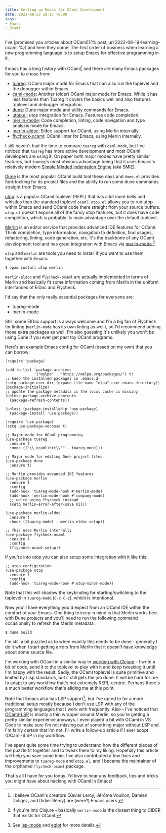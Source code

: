 ```yaml
---
title: Setting up Emacs for OCaml Development
date: 2022-08-23 10:17 +0300
tags:
- Emacs
- OCaml
---
```


I've [promised you articles about OCaml]({% post_url 2022-08-19-learning-ocaml %}) and here they come! The first order of business when learning a new programming language is to setup Emacs for effective programming in it.

Emacs has a long history with OCaml[^1] and there are many Emacs packages for you to chose from:

* [tuareg](https://github.com/ocaml/tuareg):
OCaml major mode for Emacs that can also run the toplevel and the debugger within Emacs.
* [caml-mode](https://github.com/ocaml/caml-mode):
Another (older) OCaml major mode for Emacs. While it has less features than Tuareg it covers the basics well and also features toplevel and debugger integration.
* [dune](https://github.com/ocaml/dune/blob/main/editor-integration/emacs/dune.el): Dune major mode and utility commands for Emacs.
* [utop.el](https://github.com/ocaml-community/utop#integration-with-emacs): utop integration for Emacs. Features code completion.
* [merlin-mode](https://ocaml.github.io/merlin/editor/emacs/): Code completion, linting, code navigation and type analysis mode for Emacs.
* [merlin-eldoc](https://github.com/Khady/merlin-eldoc): Eldoc support for OCaml, using Merlin internally.
* [flycheck-ocaml](https://github.com/flycheck/flycheck-ocaml): OCaml linter for Emacs, using Merlin internally.

I still haven't had the time to compare `tuareg` with `caml-mode`, but I've noticed that `tuareg` has more active development and most OCaml developers
are using it. On paper both major modes have pretty similar features, but `tuareg`'s most obvious advantage being that it uses Emacs's relatively modern
[Simple Minded Indentation Engine](https://www.gnu.org/software/emacs/manual/html_node/elisp/SMIE.html) (aka SMIE).

[Dune](https://dune.build/) is the most popular OCaml build tool these days and `dune.el` provides font-locking for its project files and the ability to run
some dune commands straight from Emacs.

[utop](https://opam.ocaml.org/blog/about-utop/) is a popular OCaml toplevel (REPL) that has a lot more bells and whistles than the standard toplevel `ocaml`. `utop.el` allows you to run utop within Emacs and send OCaml code there straight from your source buffers. `utop.el` doesn't expose all of the fancy utop features, but it does
have code completion, which is probably its main advantage over the default toplevel.

[Merlin](https://ocaml.github.io/merlin/) is an editor service that provides advanced IDE features for OCaml. Think completion, type information, navigation to definition, find usages, refactoring, linting, code generation, etc. It's the backbone of any OCaml development tool and has great integration with Emacs via [merlin-mode](https://ocaml.github.io/merlin/editor/emacs/).[^2]

`utop` and `merlin` are tools you need to install if you want to use them together with Emacs:

``` shellsession
$ opam install utop merlin
```

`merlin-eldoc` and `flycheck-ocaml` are actually implemented in terms of Merlin and basically fit some information coming from Merlin in the uniform interfances of ElDoc and Flycheck.

I'd say that the only really essential packages for everyone are:

* tuareg-mode
* merlin-mode

Still, some ElDoc support is always welcome and I'm a big fan of Flycheck for linting (`merlin-mode` has its own linting as well), so I'd recommend adding those extra packages as well. I'm also guessing it's unlikely you won't be using Dune if you ever get past toy OCaml programs.

Here's an example Emacs config for OCaml (based on my own) that you can borrow:

``` emacs-lisp
(require 'package)

(add-to-list 'package-archives
             '("melpa" . "https://melpa.org/packages/") t)
;; keep the installed packages in .emacs.d
(setq package-user-dir (expand-file-name "elpa" user-emacs-directory))
(package-initialize)
;; update the package metadata is the local cache is missing
(unless package-archive-contents
  (package-refresh-contents))

(unless (package-installed-p 'use-package)
  (package-install 'use-package))

(require 'use-package)
(setq use-package-verbose t)

;; Major mode for OCaml programming
(use-package tuareg
  :ensure t
  :mode (("\\.ocamlinit\\'" . tuareg-mode)))

;; Major mode for editing Dune project files
(use-package dune
  :ensure t)

;; Merlin provides advanced IDE features
(use-package merlin
  :ensure t
  :config
  (add-hook 'tuareg-mode-hook #'merlin-mode)
  (add-hook 'merlin-mode-hook #'company-mode)
  ;; we're using flycheck instead
  (setq merlin-error-after-save nil))

(use-package merlin-eldoc
  :ensure t
  :hook ((tuareg-mode) . merlin-eldoc-setup))

;; This uses Merlin internally
(use-package flycheck-ocaml
  :ensure t
  :config
  (flycheck-ocaml-setup))
```

If you're into utop you can also setup some integration with it like this:

``` emacs-lisp
;; utop configuration
(use-package utop
  :ensure t
  :config
  (add-hook 'tuareg-mode-hook #'utop-minor-mode))
```

Note that this will shadow the keybinding for starting/switching to the toplevel in
`tuareg-mode` (`C-c C-z`), which is intentional.

Now you'll have everything you'd expect from an OCaml IDE within the comfort of
your Emacs. One thing to keep in mind is that Merlin works best with Dune
projects and you'll need to run the following command occasionally to refresh
the Merlin metadata:

``` shellsession
$ dune build
```

I'm still a bit puzzled as to when exactly this needs to be done - generally I
do it when I start getting errors from Merlin that it doesn't have knowledge
about some source file.

I'm working with OCaml in a similar way to [working with
Clojure](https://docs.cider.mx/cider/usage/cider_mode.html#basic-workflow) - I
write a bit of code, send it to the toplevel to play with it and keep tweaking
it until I'm happy with the result. Sadly, the OCaml toplevel is quite primitive
and limited by Lisp standards, but it still gets the job done. It will be hard
for me to adapt to any workflow that's not extremely REPL-centric. Perhaps there's
a much better workflow that's eliding me at this point.

Note that Emacs also has LSP support[^3], but I've opted to for a more
traditional setup mostly because I don't use LSP with any of the programming
languages that I work with frequently. Also - I've noticed that
[OCaml-LSP](https://github.com/ocaml/ocaml-lsp) is mostly a thin wrapper around
Merlin, so you're getting a pretty similar experience anyways. I even played a
bit with OCaml in VS Code to make sure I'm not missing out of something major
without LSP and I'm fairly certain that I'm not. I'll write a follow-up article
if I ever adopt (OCaml-)LSP in my workflow.

I've spent quite some time trying to understand how the different pieces of the
puzzle fit together and to tweak them to my liking. Hopefully this article will
help you save some time. I've also contributed a few fixes and improvements to
`tuareg-mode` and `utop.el`, and I became the maintainer of the orphaned
`flycheck-ocaml` package.

That's all I have for you today.
I'd love to hear any feedback, tips and tricks you might have about hacking with OCaml in Emacs!

[^1]: I believe OCaml's creators (Xavier Leroy, Jérôme Vouillon, Damien Doligez, and Didier Rémy) are (were?) Emacs users.
[^2]: If you're into Clojure - basically `merlin-mode` is the closest thing to CIDER that exists for OCaml.
[^3]: See [lsp-mode](https://emacs-lsp.github.io/lsp-mode/) and [eglot](https://github.com/joaotavora/eglot) for more details.
